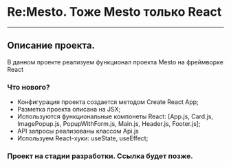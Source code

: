 # **Re:Mesto. Тоже Mesto только React**
***
##  Описание проекта.
В данном проекте реализуем функционал проекта Mesto на фреймворке React

### Что нового?
- Конфигурация проекта создается методом Create React App;
- Разметка проекта описана на JSX;
- Используются функциональные компонеты React: [App.js, Card.js, ImagePopup.js, PopupWithForm.js, Main.js, Header.js, Footer.js];
- API запросы реализованы классом Api.js
- Используем React-хуки: useState, useEffect;

### Проект на стадии разработки. Ссылка будет позже.
